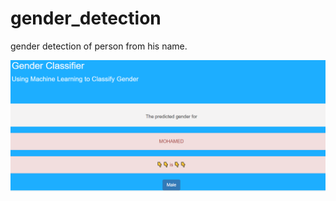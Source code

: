 # gender_detection
 gender detection of person from his name.

<p align="center">
  <img src="gender.PNG" width="750"/>

